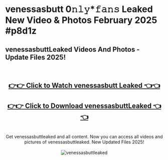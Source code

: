 # venessasbutt 0𝚗𝚕𝚢*𝚏𝚊𝚗𝚜 Leaked New Video & Photos February 2025 #p8d1z

<h2>venessasbuttLeaked Videos And Photos - Update Files 2025!</h2>
<br>
<div align="center">
<h2><a href="https://mediaupload.pro?title=venessasbutt&ref=11F" rel="nofollow">👉👉 Click to Watch venessasbutt Leaked 👈👈</a></h2>
<h2><a href="https://mediaupload.pro?title=venessasbutt&ref=11F" rel="nofollow">👉👉 Click to Download venessasbuttLeaked 👈👈</a></h2>
<br>
Get venessasbuttleaked and all content. Now you can access all videos and pictures of venessasbuttleaked. New Updated Files 2025!
<br>
<br>
<a href="https://mediaupload.pro?title=venessasbutt&ref=11F" rel="nofollow" data-target="animated-image.originalLink"><img src="https://i.ibb.co/Gkj2r4b/banner.png" alt="venessasbuttleaked" style="max-width: 100%; display: inline-block;" data-target="animated-image.originalImage"></a>
</div>
<br>

